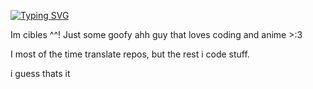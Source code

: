 [![Typing SVG](https://readme-typing-svg.demolab.com?font=Fira+Code&pause=1000&color=9556F7&width=435&lines=Hello+every-nyan!+%3A3)](https://git.io/typing-svg)

Im cibles ^^! Just some goofy ahh guy that loves coding and anime >:3

I most of the time translate repos, but the rest i code stuff.

i guess thats it
